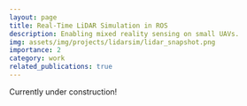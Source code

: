 ```yaml
---
layout: page
title: Real-Time LiDAR Simulation in ROS
description: Enabling mixed reality sensing on small UAVs. 
img: assets/img/projects/lidarsim/lidar_snapshot.png
importance: 2
category: work
related_publications: true
---
```



Currently under construction!